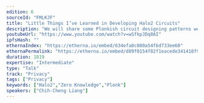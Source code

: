 ```yaml
---
edition: 6
sourceId: "FMLKJF"
title: "Little Things I’ve Learned in Developing Halo2 Circuits"
description: "We will share some Plonkish circuit designing patterns we learned during the zkevm development."
youtubeUrl: "https://www.youtube.com/watch?v=wSfkpJDq8AI"
ipfsHash: ""
ethernaIndex: "https://etherna.io/embed/634efa0c080a54f6d733ee60"
ethernaPermalink: "https://etherna.io/embed/d89f0154f82f1eacede341418f9a3679462f7a7386a94261467603ebd012dad6"
duration: 1819
expertise: "Intermediate"
type: "Talk"
track: "Privacy"
tags: ["Privacy"]
keywords: ["Halo2","Zero Knowledge","Plonk"]
speakers: ["Chih-Cheng Liang"]
---
```

